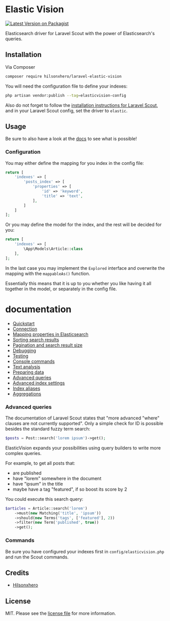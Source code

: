 # Elastic Vision

[![Latest Version on Packagist][ico-version]][link-packagist]

Elasticsearch driver for Laravel Scout with the power of Elasticsearch's queries.

## Installation

Via Composer

```bash
composer require hilsonxhero/laravel-elastic-vision
```

You will need the configuration file to define your indexes:

```bash
php artisan vendor:publish --tag=elasticvision-config
```

Also do not forget to follow the [installation instructions for Laravel Scout](https://laravel.com/docs/scout#installation),
and in your Laravel Scout config, set the driver to `elastic`.

## Usage

Be sure to also have a look at the [docs](docs/index.md) to see what is possible!

### Configuration

You may either define the mapping for you index in the config file:

```php
return [
    'indexes' => [
        'posts_index' => [
            'properties' => [
                'id' => 'keyword',
                'title' => 'text',
            ],
        ]
    ]
];
```

Or you may define the model for the index, and the rest will be decided for you:

```php
return [
    'indexes' => [
        \App\Models\Article::class
    ],
];
```

In the last case you may implement the `Explored` interface and overwrite the mapping with the `mappableAs()` function.

Essentially this means that it is up to you whether you like having it all together in the model, or separately in the config file.

# documentation

- [Quickstart](./docs/quickstart.md)
- [Connection](./docs/connection.md)
- [Mapping properties in Elasticsearch](./docs/mapping.md)
- [Sorting search results](./docs/sorting.md)
- [Pagination and search result size](./docs/pagination.md)
- [Debugging](./docs/debugging.md)
- [Testing](./docs/testing.md)
- [Console commands](./docs/commands.md)
- [Text analysis](./docs/text-analysis.md)
- [Preparing data](./docs/preparing-data.md)
- [Advanced queries](./docs/advanced-queries.md)
- [Advanced index settings](./docs/index-settings.md)
- [Index aliases](./docs/index-aliases.md)
- [Aggregations](./docs/aggregations.md)

### Advanced queries

The documentation of Laravel Scout states that "more advanced "where" clauses are not currently supported".
Only a simple check for ID is possible besides the standard fuzzy term search:

```php
$posts = Post::search('lorem ipsum')->get();
```

ElasticVision expands your possibilities using query builders to write more complex queries.

For example, to get all posts that:

- are published
- have "lorem" somewhere in the document
- have "ipsum" in the title
- maybe have a tag "featured", if so boost its score by 2

You could execute this search query:

```php
$articles = Article::search('lorem')
    ->must(new Matching('title', 'ipsum'))
    ->should(new Terms('tags', ['featured'], 2))
    ->filter(new Term('published', true))
    ->get();
```

### Commands

Be sure you have configured your indexes first in `config/elasticvision.php` and run the Scout commands.

## Credits

- [Hilsonxhero][link-author]

## License

MIT. Please see the [license file](license.md) for more information.

[ico-version]: https://img.shields.io/packagist/v/hilsonxhero/elasticvision.svg?style=flat-square
[ico-actions]: https://img.shields.io/github/workflow/status/hilsonxhero/laravel-elastic-vision/CI?label=CI%2FCD&style=flat-square
[link-packagist]: https://packagist.org/packages/hilsonxhero/laravel-elastic-vision
[link-author]: https://github.com/Hilsonxhero
[link-contributors]: ../../contributors
